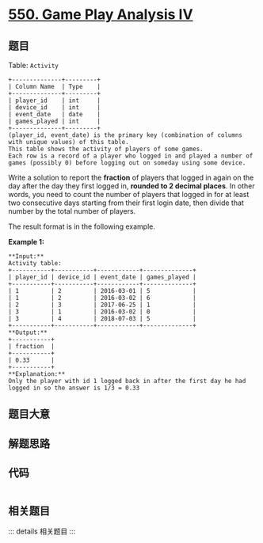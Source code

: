# [550. Game Play Analysis IV](https://leetcode.com/problems/game-play-analysis-iv)

## 题目

Table: `Activity`

    
    
    +--------------+---------+
    | Column Name  | Type    |
    +--------------+---------+
    | player_id    | int     |
    | device_id    | int     |
    | event_date   | date    |
    | games_played | int     |
    +--------------+---------+
    (player_id, event_date) is the primary key (combination of columns with unique values) of this table.
    This table shows the activity of players of some games.
    Each row is a record of a player who logged in and played a number of games (possibly 0) before logging out on someday using some device.
    



Write a solution to report the **fraction** of players that logged in again on
the day after the day they first logged in, **rounded to 2 decimal places**.
In other words, you need to count the number of players that logged in for at
least two consecutive days starting from their first login date, then divide
that number by the total number of players.

The result format is in the following example.



**Example 1:**

    
    
    **Input:** 
    Activity table:
    +-----------+-----------+------------+--------------+
    | player_id | device_id | event_date | games_played |
    +-----------+-----------+------------+--------------+
    | 1         | 2         | 2016-03-01 | 5            |
    | 1         | 2         | 2016-03-02 | 6            |
    | 2         | 3         | 2017-06-25 | 1            |
    | 3         | 1         | 2016-03-02 | 0            |
    | 3         | 4         | 2018-07-03 | 5            |
    +-----------+-----------+------------+--------------+
    **Output:** 
    +-----------+
    | fraction  |
    +-----------+
    | 0.33      |
    +-----------+
    **Explanation:** 
    Only the player with id 1 logged back in after the first day he had logged in so the answer is 1/3 = 0.33
    


## 题目大意

## 解题思路

## 代码

```javascript

```

## 相关题目

::: details 相关题目
:::
